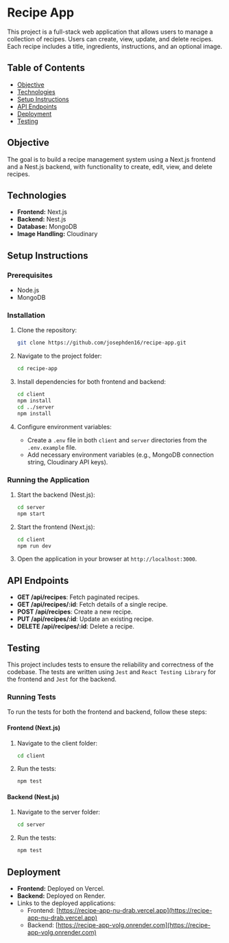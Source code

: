 # Recipe App

This project is a full-stack web application that allows users to manage a collection of recipes. Users can create, view, update, and delete recipes. Each recipe includes a title, ingredients, instructions, and an optional image.

## Table of Contents

- [Objective](#objective)
- [Technologies](#technologies)
- [Setup Instructions](#setup-instructions)
- [API Endpoints](#api-endpoints)
- [Deployment](#deployment)
- [Testing](#testing)

## Objective

The goal is to build a recipe management system using a Next.js frontend and a Nest.js backend, with functionality to create, edit, view, and delete recipes.

## Technologies

- **Frontend:** Next.js
- **Backend:** Nest.js
- **Database:** MongoDB
- **Image Handling:** Cloudinary

## Setup Instructions

### Prerequisites

- Node.js
- MongoDB

### Installation

1. Clone the repository:

   ```bash
   git clone https://github.com/josephden16/recipe-app.git
   ```

2. Navigate to the project folder:

   ```bash
   cd recipe-app
   ```

3. Install dependencies for both frontend and backend:

   ```bash
   cd client
   npm install
   cd ../server
   npm install
   ```

4. Configure environment variables:
   - Create a `.env` file in both `client` and `server` directories from the `.env.example` file.
   - Add necessary environment variables (e.g., MongoDB connection string, Cloudinary API keys).

### Running the Application

1. Start the backend (Nest.js):

   ```bash
   cd server
   npm start
   ```

2. Start the frontend (Next.js):

   ```bash
   cd client
   npm run dev
   ```

3. Open the application in your browser at `http://localhost:3000`.

## API Endpoints

- **GET /api/recipes**: Fetch paginated recipes.
- **GET /api/recipes/:id**: Fetch details of a single recipe.
- **POST /api/recipes**: Create a new recipe.
- **PUT /api/recipes/:id**: Update an existing recipe.
- **DELETE /api/recipes/:id**: Delete a recipe.

## Testing

This project includes tests to ensure the reliability and correctness of the codebase. The tests are written using `Jest` and `React Testing Library` for the frontend and `Jest` for the backend.

### Running Tests

To run the tests for both the frontend and backend, follow these steps:

#### Frontend (Next.js)

1. Navigate to the client folder:

   ```bash
   cd client
   ```

2. Run the tests:

   ```bash
   npm test
   ```

#### Backend (Nest.js)

1. Navigate to the server folder:

   ```bash
   cd server
   ```

2. Run the tests:

   ```bash
   npm test
   ```

## Deployment

- **Frontend:** Deployed on Vercel.
- **Backend:** Deployed on Render.
- Links to the deployed applications:
  - Frontend: [https://recipe-app-nu-drab.vercel.app](https://recipe-app-nu-drab.vercel.app)
  - Backend: [https://recipe-app-volg.onrender.com](https://recipe-app-volg.onrender.com)
